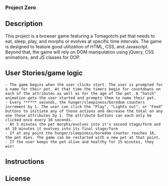
### Project Zero 

 ## Description
This project is a browser game featuring a Tomagotchi pet that needs to eat, sleep, play, and morphs or evolves at specific time intervals. The game is designed to feature good utilization of HTML, CSS, and Javascript. Beyond that, the game will rely on DOM manipulation using jQuery, CSS animations, and JS classes for OOP. 

 ## User Stories/game logic
    - The game begins when the user clicks start. The user is prompted for a name for their pet. At that time the timers begin for countdowns on each of the attributes as well as for the age of the pet. A "hatch" animation gets the user started and prompts them to name their pet. 
    - Every ****** seconds, the hunger/sleepiness/boredom counters increment by 1. The user can click the "Play", "Lights out", or "Feed" buttons to initiate any of those actions and decrease the total on any one those attributes by 1. The attribute buttons can each only be clicked once every 10 seconds.
    - At 5 minutes the pet morphs/evolves into it's second stage/form and at 10 minutes it evolves into its final stage/form
    - If at any point the hunger/sleepiness/boredom counter reaches 10, the pet dies. The game can be restarted with a new pet at that point. 
    - If the user keeps the pet alive and healthy for 15 minutes, they win!

 ## Instructions

 ## License
  